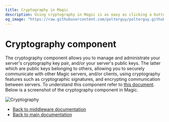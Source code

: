```yaml
---
title: Cryptography in Magic
description: Using cryptography in Magic is as easy as clicking a button. The integrated cryptography component allows you to easily create as many cryptography key pairs as you wish, and/or import public keys belonging to others, resulting in that you can securely communicate with anyone you wish.
og_image: "https://raw.githubusercontent.com/polterguy/polterguy.github.io/master/images/og-crypto.jpg"
---
```


# Cryptography component

The cryptography component allows you to manage and administrate your server's cryptography key pair, and/or your
server's public keys. The latter which are public keys belonging to others, allowing you to securely communicate
with other Magic servers, and/or clients, using cryptography features such as cryptographic
signatures, and encrypting communication between servers. To understand this component refer
to [this document](/tutorials/crypto-lambda-http/). Below is a screenshot of the cryptography component
in Magic.

![Cryptography](https://raw.githubusercontent.com/polterguy/polterguy.github.io/master/images/crypto-receipt.jpg)

* [Back to middleware documentation](/documentation/magic/)
* [Back to main documentation](/documentation/)
